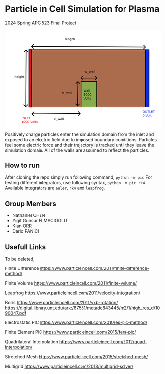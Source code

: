 # Particle in Cell Simulation for Plasma

2024 Spring APC 523 Final Project

![Problem](./problem.png)
Positively charge particles enter the simulation domain from the inlet and exposed to an electric field due to imposed boundary conditions. Particles feel some electric force and their trajectory is tracked until they leave the simulation domain. All of the walls are assumed to reflect the particles.

How to run
---
After cloning the repo simply run following command,
`python -m pic`
For testing different integrators, use following syntax,
`python -m pic rk4`
Available integrators are `euler`, `rk4` and `leapfrog`.

Group Members
---

- Nathaniel CHEN
- Yigit Gunsur ELMACIOGLU
- Kian ORR
- Dario PANICI


Usefull Links
---
To be deleted, 

Finite Difference
https://www.particleincell.com/2011/finite-difference-method/

Finite Volume
https://www.particleincell.com/2011/finite-volume/

Leapfrog
https://www.particleincell.com/2011/velocity-integration/

Boris
https://www.particleincell.com/2011/vxb-rotation/
https://digital.library.unt.edu/ark:/67531/metadc843445/m2/1/high_res_d/1090047.pdf

Electrostatic PIC
https://www.particleincell.com/2010/es-pic-method/

Finite Element PIC
https://www.particleincell.com/2015/fem-pic/

Quadrilateral Interpolation
https://www.particleincell.com/2012/quad-interpolation/

Stretched Mesh
https://www.particleincell.com/2015/stretched-mesh/

Multigrid
https://www.particleincell.com/2018/multigrid-solver/